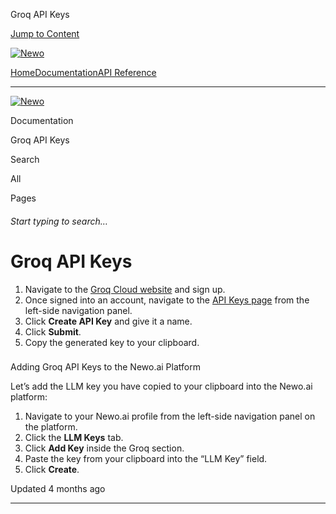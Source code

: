 Groq API Keys

[Jump to Content](#content)

[![Newo](https://files.readme.io/895bdeef8322f081f6d0f4507a17e414930dfddfddf1de452f458dc00698ca84-small-svgviewer-png-output_9.png)](/)

[Home](/)[Documentation](index.md)[API Reference](/reference)

* * *

[![Newo](https://files.readme.io/895bdeef8322f081f6d0f4507a17e414930dfddfddf1de452f458dc00698ca84-small-svgviewer-png-output_9.png)](/)

Documentation

Groq API Keys

Search

All

Pages

###### Start typing to search…

# Groq API Keys

1.  Navigate to the [Groq Cloud website](https://console.groq.com/login) and sign up.
2.  Once signed into an account, navigate to the [API Keys page](https://console.groq.com/keys) from the left-side navigation panel.
3.  Click **Create API Key** and give it a name.
4.  Click **Submit**.
5.  Copy the generated key to your clipboard.

### 

Adding Groq API Keys to the Newo.ai Platform

[](#adding-groq-api-keys-to-the-newoai-platform)

Let’s add the LLM key you have copied to your clipboard into the Newo.ai platform:

1.  Navigate to your Newo.ai profile from the left-side navigation panel on the platform.
2.  Click the **LLM Keys** tab.
3.  Click **Add Key** inside the Groq section.
4.  Paste the key from your clipboard into the “LLM Key” field.
5.  Click **Create**.

Updated 4 months ago

* * *
